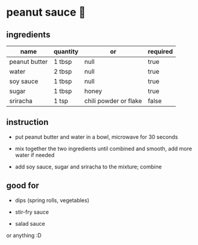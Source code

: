 # peanut sauce 🥜

## ingredients

|name            |quantity  |or                |required   |
|---             |---       |---               |---        |
|   peanut butter|    1 tbsp|    null          |    true   |
|   water        |    2 tbsp|    null          |    true   |
|   soy sauce    |    1 tbsp|    null          |    true   |
|   sugar        |    1 tbsp|    honey         |    true   |
|   sriracha     |    1 tsp |    chili powder or flake|    false   |

## instruction

- put peanut butter and water in a bowl, microwave for 30 seconds

- mix together the two ingredients until combined and smooth, add more water if needed

- add soy sauce, sugar and sriracha to the mixture; combine

## good for

- dips (spring rolls, vegetables)

- stir-fry sauce

- salad sauce

or anything :D
